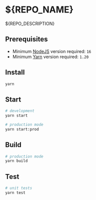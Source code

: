 # ${REPO_NAME}

${REPO_DESCRIPTION}

## Prerequisites

- Minimum [NodeJS](https://nodejs.org) version required: `16`
- Minimum [Yarn](https://yarnpkg.com) version required: `1.20`

## Install

```bash
yarn
```

## Start

```bash
# development
yarn start

# production mode
yarn start:prod
```

## Build

```bash
# production mode
yarn build
```

## Test

```bash
# unit tests
yarn test
```
